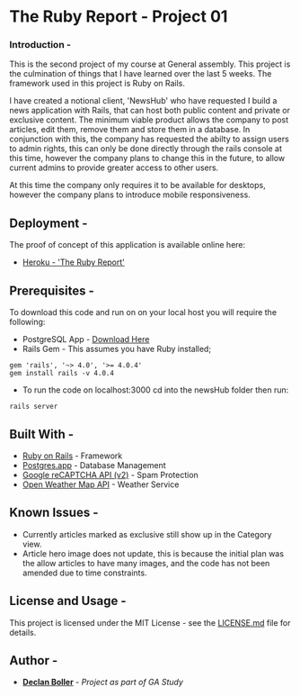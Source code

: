 # The Ruby Report - Project 01

### Introduction -

This is the second project of my course at General assembly. This project is the culmination of things that I have learned over the last 5 weeks. The framework used in this project is Ruby on Rails.

I have created a notional client, 'NewsHub' who have requested I build a news application with Rails, that can host both public content and private or exclusive content. The minimum viable product allows the company to post articles, edit them, remove them and store them in a database. In conjunction with this, the company has requested the abilty to assign users to admin rights, this can only be done directly through the rails console at this time, however the company plans to change this in the future, to allow current admins to provide greater access to other users.

At this time the company only requires it to be available for desktops, however the company plans to introduce mobile responsiveness.

## Deployment -
The proof of concept of this application is available online here:
* [Heroku - 'The Ruby Report'](https://newshub-au.herokuapp.com/)

## Prerequisites -
To download this code and run on on your local host you will require the following:
* PostgreSQL App - [Download Here](https://postgresapp.com/)
* Rails Gem - This assumes you have Ruby installed;
```
gem 'rails', '~> 4.0', '>= 4.0.4'
gem install rails -v 4.0.4
```
* To run the code on localhost:3000 cd into the newsHub folder then run:
```
rails server
```

## Built With -
* [Ruby on Rails](https://rubyonrails.org/) - Framework
* [Postgres.app](https://postgresapp.com/) - Database Management
* [Google reCAPTCHA API (v2)](https://developers.google.com/recaptcha/docs/display) - Spam Protection
* [Open Weather Map API](https://openweathermap.org/) - Weather Service

## Known Issues -
* Currently articles marked as exclusive still show up in the Category view.
* Article hero image does not update, this is because the initial plan was the allow articles to have many images, and the code has not been amended due to time constraints.

## License and Usage -
This project is licensed under the MIT License - see the [LICENSE.md](https://github.com/DeclanBoller/project-1/blob/master/LICENSE) file for details.

## Author -
* **[Declan Boller](https://github.com/DeclanBoller/)** - *Project as part of GA Study*
